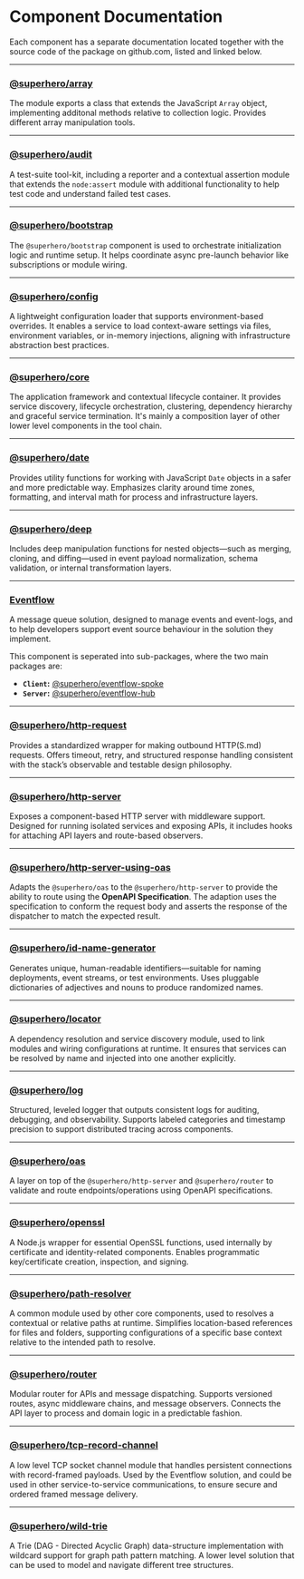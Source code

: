 # Component Documentation

Each component has a separate documentation located together with the source code of the package on github.com, listed and linked below.

---

### [@superhero/array](https://github.com/superhero/array)

The module exports a class that extends the JavaScript `Array` object, implementing additonal methods relative to collection logic. Provides different array manipulation tools.

---

### [@superhero/audit](https://github.com/superhero/audit)

A test-suite tool-kit, including a reporter and a contextual assertion module that extends the `node:assert` module with additional functionality to help test code and understand failed test cases.

---

### [@superhero/bootstrap](https://github.com/superhero/bootstrap)

The `@superhero/bootstrap` component is used to orchestrate initialization logic and runtime setup. It helps coordinate async pre-launch behavior like subscriptions or module wiring.

---

### [@superhero/config](https://github.com/superhero/config)

A lightweight configuration loader that supports environment-based overrides. It enables a service to load context-aware settings via files, environment variables, or in-memory injections, aligning with infrastructure abstraction best practices.

---

### [@superhero/core](https://github.com/superhero/core)

The application framework and contextual lifecycle container. It provides service discovery, lifecycle orchestration, clustering, dependency hierarchy and graceful service termination. It's mainly a composition layer of other lower level components in the tool chain.

---

### [@superhero/date](https://github.com/superhero/date)

Provides utility functions for working with JavaScript `Date` objects in a safer and more predictable way. Emphasizes clarity around time zones, formatting, and interval math for process and infrastructure layers.

---

### [@superhero/deep](https://github.com/superhero/deep)

Includes deep manipulation functions for nested objects—such as merging, cloning, and diffing—used in event payload normalization, schema validation, or internal transformation layers.

---

### [Eventflow](/components/@superhero/eventflow.md)

A message queue solution, designed to manage events and event-logs, and to help developers support event source behaviour in the solution they implement.

This component is seperated into sub-packages, where the two main packages are:

- **`Client`:** [@superhero/eventflow-spoke](/components/@superhero/eventflow.md/#superheroeventflow-spoke)
- **`Server`:** [@superhero/eventflow-hub](/components/@superhero/eventflow.md/#superheroeventflow-hub)

---

### [@superhero/http-request](https://github.com/superhero/http-request)

Provides a standardized wrapper for making outbound HTTP(S.md) requests. Offers timeout, retry, and structured response handling consistent with the stack’s observable and testable design philosophy.

---

### [@superhero/http-server](https://github.com/superhero/http-server)

Exposes a component-based HTTP server with middleware support. Designed for running isolated services and exposing APIs, it includes hooks for attaching API layers and route-based observers.

---

### [@superhero/http-server-using-oas](https://github.com/superhero/http-server-using-oas)

Adapts the `@superhero/oas` to the `@superhero/http-server` to provide the ability to route using the **OpenAPI Specification**. The adaption uses the specification to conform the request body and asserts the response of the dispatcher to match the expected result.

---

### [@superhero/id-name-generator](https://github.com/superhero/id-name-generator)

Generates unique, human-readable identifiers—suitable for naming deployments, event streams, or test environments. Uses pluggable dictionaries of adjectives and nouns to produce randomized names.

---

### [@superhero/locator](https://github.com/superhero/locator)

A dependency resolution and service discovery module, used to link modules and wiring configurations at runtime. It ensures that services can be resolved by name and injected into one another explicitly.

---

### [@superhero/log](https://github.com/superhero/log)

Structured, leveled logger that outputs consistent logs for auditing, debugging, and observability. Supports labeled categories and timestamp precision to support distributed tracing across components.

---

### [@superhero/oas](https://github.com/superhero/oas)

A layer on top of the `@superhero/http-server` and `@superhero/router` to validate and route endpoints/operations using OpenAPI specifications.

---

### [@superhero/openssl](https://github.com/superhero/openssl)

A Node.js wrapper for essential OpenSSL functions, used internally by certificate and identity-related components. Enables programmatic key/certificate creation, inspection, and signing.

---

### [@superhero/path-resolver](https://github.com/superhero/path-resolver)

A common module used by other core components, used to resolves a contextual or relative paths at runtime. Simplifies location-based references for files and folders, supporting configurations of a specific base context relative to the intended path to resolve.

---

### [@superhero/router](https://github.com/superhero/router)

Modular router for APIs and message dispatching. Supports versioned routes, async middleware chains, and message observers. Connects the API layer to process and domain logic in a predictable fashion.

---

### [@superhero/tcp-record-channel](https://github.com/superhero/tcp-record-channel)

A low level TCP socket channel module that handles persistent connections with record-framed payloads. Used by the Eventflow solution, and could be used in other service-to-service communications, to ensure secure and ordered framed message delivery.

---

### [@superhero/wild-trie](https://github.com/superhero/wild-trie)

A Trie (DAG - Directed Acyclic Graph) data-structure implementation with wildcard support for graph path pattern matching. A lower level solution that can be used to model and navigate different tree structures.
